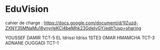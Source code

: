 # EduVision

cahier de charge : https://docs.google.com/document/d/1IZuzd-ZXNY35MNaMu18ynyrleKCi4beMhk23GdeIvGY/edit?usp=sharing





YOUSSEF DAMIR                                                                   TCT-5 
EL Idrissi Idriss                                                               1STE3 
OMAR HMAMCHA                                                                    TCT-3 
ADNANE OUGGADI                                                                  TCT-1


